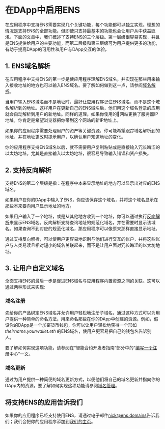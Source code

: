 # 在DApp中启用ENS

在应用程序中支持ENS需要实现几个关键功能，每个功能都可以独立实现。理想的情况是支持ENS的全部功能，但即使只支持最基本的功能也会让用户从中获益匪浅。下面的文章中，我们概述了支持ENS的三个层级。第一层级很容易实现，并且是ENS提供给用户的主要功能，而第二层级和第三层级可为用户提供更多的功能，有助于提高DApp的可用性和用户与DApp交互的体验。

## 1. ENS域名解析

在应用程序中支持ENS的第一步是使应用程序理解ENS域名，并实现在那些用来输入接收地址的地方也可以输入ENS域名。要了解如何做到这一点，请参阅[域名解析](resolving-names.md)。

当用户输入ENS域名而不是地址时，最好让应用程序记住ENS域名，而不是这个域名解析到的地址。这样用户在更新自己的ENS域名后，他们用这个域名登录的应用就会自动解析到用户的新地址。同样的道理，如果你使用的网站更换了服务器IP地址，你肯定是希望浏览器把你带到这个网站的新IP地址上。

如果你的应用程序需要处理用户的资产等关键资源，你可能希望跟踪域名解析到的地址，并在地址更改时提示用户，以确认用户知道地址的变化。

你的应用程序支持ENS域名以后，就不需要用户复制粘贴或是直接输入冗长晦涩的以太坊地址。尤其是直接输入以太坊地址，很容易导致输入错误和资产损失。

## 2. 支持反向解析

支持ENS的第二个层级是指：在程序中本来显示地址的地方可以显示出对应的ENS域名。

如果用户在你的DApp中输入了ENS，你应该保存这个域名，并将这个域名显示在那些本来要向用户显示地址的地方。

如果用户输入了一个地址，或是从其他地方收到一个地址，你可以通过执行[反向解析](resolving-names.md#fan-xiang-jie-xi)来显示ENS域名。反向解析支持查询地址的规范化域名，并在需要时显示该域名。如果查询不到对应的规范化域名，那应用程序可以像原来那样直接显示地址。

通过支持反向解析，可以使用户更容易地识别与他们进行交互的帐户，并将这些账户与人类易读且相对短小的域名关联起来，而不是让用户面对冗长晦涩的以太坊地址。

## 3. 让用户自定义域名

全面支持ENS的最后一步是促进ENS域名与应用程序内置资源之间的关联。这可以通过两种形式来实现:

### 域名注册

先给你的产品绑定ENS域名并允许用户轻松地注册子域名，通过这种方式可以为用户提供一种简单的命名方法，用来命名那些在你的DApp中创建的资源。例如，假设你的DApp是一个加密货币钱包，你可以让用户轻松地获得一个形如 _theirname.yourwallet.eth_ 的ENS域名，使用户更容易把自己的钱包名告诉别人。

要了解如何实现这项功能，请参阅在“智能合约开发者指南”部分中的“[编写一个注册中心](../contract-developer-guide/writing-a-registrar.md)”一文。

### 域名更新

通过为用户提供一种简便的域名更新方式，以便他们将自己的域名更新并指向你的DApp内的资源。要了解如何实现这项功能请参阅[域名管理](managing-names.md)。

## 将支持ENS的应用告诉我们

如果你的应用程序已经支持使用ENS，请通过电子邮件[nick@ens.domains](mailto:nick@ens.domains)告诉我们；我们会把你的应用程序添加到[我们的主页](https://ens.domains/)。

